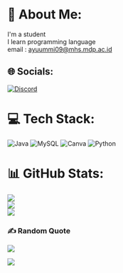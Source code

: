 # 💫 About Me:
I'm a student<br>I learn programming language<br>email : ayuummi09@mhs.mdp.ac.id


## 🌐 Socials:
[![Discord](https://img.shields.io/badge/Discord-%237289DA.svg?logo=discord&logoColor=white)](https://discord.gg/3Wv8PhU4)

# 💻 Tech Stack:
![Java](https://img.shields.io/badge/java-%23ED8B00.svg?style=plastic&logo=java&logoColor=white) ![MySQL](https://img.shields.io/badge/mysql-%2300f.svg?style=plastic&logo=mysql&logoColor=white) ![Canva](https://img.shields.io/badge/Canva-%2300C4CC.svg?style=plastic&logo=Canva&logoColor=white) ![Python](https://img.shields.io/badge/python-3670A0?style=plastic&logo=python&logoColor=ffdd54)
# 📊 GitHub Stats:
![](https://github-readme-stats.vercel.app/api?username=ayuu09&theme=merko&hide_border=false&include_all_commits=false&count_private=false)<br/>
![](https://github-readme-streak-stats.herokuapp.com/?user=ayuu09&theme=merko&hide_border=false)<br/>
![](https://github-readme-stats.vercel.app/api/top-langs/?username=ayuu09&theme=merko&hide_border=false&include_all_commits=false&count_private=false&layout=compact)

### ✍️ Random Quote
![](https://quotes-github-readme.vercel.app/api?type=horizontal&theme=radical)




[![](https://visitcount.itsvg.in/api?id=ayuu09&icon=7&color=10)](https://visitcount.itsvg.in)

